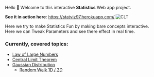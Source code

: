Hello 👋 Welcome to this interactive **Statistics** Web app project.

**See it in action here**: https://statviz97.herokuapp.com/
![CLT](./img/CLT.gif)

Here we try to make Statistics Fun by making bare concepts interactive.  
Here we can Tweak Parameters and see there effect in real time.  

### Currently, covered topics:

- [Law of Large Numbers](https://statviz97.herokuapp.com/?chapter=Law+of+Large+Number)
- [Central Limit Theorem](https://statviz97.herokuapp.com/?chapter=Central+Limit+Theorem)
- [Gaussian Distribution](https://statviz97.herokuapp.com/?ch=Gaussian-Distribution&topic=Random+walk+1D)
    - [Random Walk 1D / 2D](https://statviz97.herokuapp.com/?chapter=Gaussian+Distribution)
